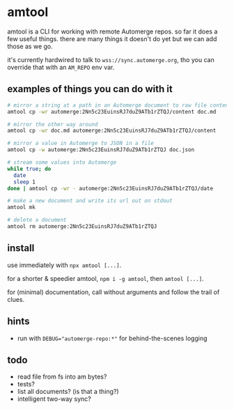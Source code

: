 # amtool

amtool is a CLI for working with remote Automerge repos. so far it does a few useful things. there are many things it doesn't do yet but we can add those as we go.

it's currently hardwired to talk to `wss://sync.automerge.org`, tho you can override that with an `AM_REPO` env var.

## examples of things you can do with it

```sh
# mirror a string at a path in an Automerge document to raw file contents
amtool cp -wr automerge:2Nn5c23EuinsRJ7duZ9ATb1rZTQJ/content doc.md

# mirror the other way around
amtool cp -wr doc.md automerge:2Nn5c23EuinsRJ7duZ9ATb1rZTQJ/content

# mirror a value in Automerge to JSON in a file
amtool cp -w automerge:2Nn5c23EuinsRJ7duZ9ATb1rZTQJ doc.json

# stream some values into Automerge
while true; do
  date
  sleep 1
done | amtool cp -wr - automerge:2Nn5c23EuinsRJ7duZ9ATb1rZTQJ/date

# make a new document and write its url out on stdout
amtool mk

# delete a document
amtool rm automerge:2Nn5c23EuinsRJ7duZ9ATb1rZTQJ
```

## install
use immediately with `npx amtool [...]`.

for a shorter & speedier amtool, `npm i -g amtool`, then `amtool [...]`.

for (minimal) documentation, call without arguments and follow the trail of clues.

## hints
* run with `DEBUG="automerge-repo:*"` for behind-the-scenes logging

## todo
* read file from fs into am bytes?
* tests?
* list all documents? (is that a thing?)
* intelligent two-way sync?
